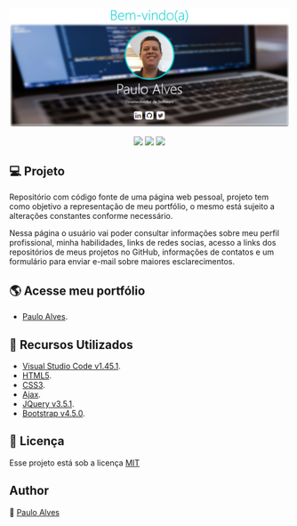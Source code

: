 ![Screenshot](https://github.com/PauloAlves8039/portfolio/blob/master/assets/img/screenshot/screenshot.png)

<p align="center">
<a href="https://getbootstrap.com/docs/4.5/getting-started/introduction/"><img src="https://img.shields.io/badge/bootstrap-v4.5.0-blueviolet"></a>
<a href="http://blog.jquery.com/2020/05/04/jquery-3-5-1-released-fixing-a-regression/"><img src="https://img.shields.io/badge/jquery-v3.5.1-blue"></a>
  <a href="https://github.com/PauloAlves8039/portfolio/blob/master/LICENSE.md"><img src="https://img.shields.io/badge/license-MIT-%2376EE00"></a>
</p>

## :computer: Projeto
Repositório com código fonte de uma página web pessoal, projeto tem como objetivo a representação de meu portfólio, o mesmo está sujeito a alterações constantes conforme necessário.

Nessa página o usuário vai poder consultar informações sobre meu perfil profissional, minha habilidades, links de redes socias, acesso a links dos repositórios de meus projetos no GitHub, informações de contatos e um formulário para enviar e-mail sobre maiores esclarecimentos.

## :earth_americas: Acesse meu portfólio
- [Paulo Alves](https://pauloalves8039.github.io/portfolio/).

## :wrench: Recursos Utilizados
- [Visual Studio Code v1.45.1](https://code.visualstudio.com/).
- [HTML5](https://www.w3schools.com/html/).
- [CSS3](https://www.w3schools.com/css/).
- [Ajax](https://developer.mozilla.org/pt-BR/docs/Web/Guide/AJAX/Getting_Started).
- [JQuery v3.5.1](http://blog.jquery.com/2020/05/04/jquery-3-5-1-released-fixing-a-regression/).
- [Bootstrap v4.5.0](https://getbootstrap.com/docs/4.5/getting-started/introduction/).

## :pencil: Licença
Esse projeto está sob a licença [MIT](https://github.com/PauloAlves8039/portfolio/blob/master/LICENSE.md)

## Author
:boy: [Paulo Alves](https://github.com/PauloAlves8039)
